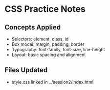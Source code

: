 # CSS Practice Notes

## Concepts Applied
- Selectors: element, class, id
- Box model: margin, padding, border
- Typography: font-family, font-size, line-height
- Layout: basic spacing and alignment

## Files Updated
- style.css linked in ../session2/index.html
